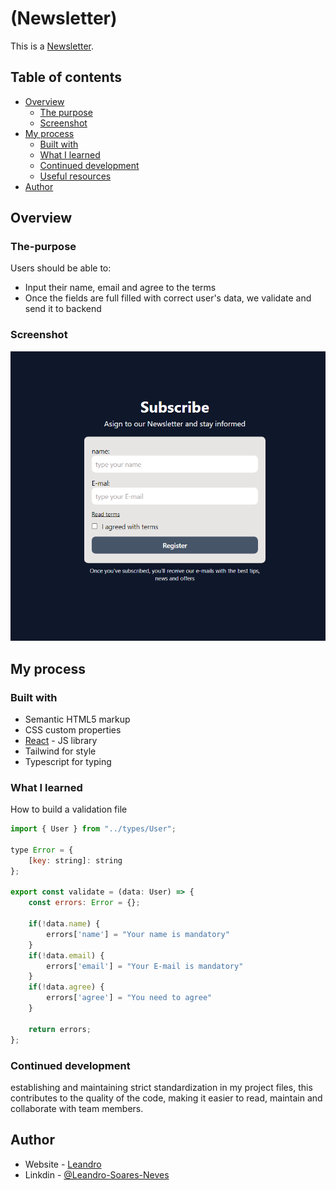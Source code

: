 # (Newsletter)

This is a [Newsletter](https://leandro-pixel.github.io/Newsletter_form/). 

## Table of contents

- [Overview](#overview)
  - [The purpose](#The-purpose)
  - [Screenshot](#screenshot)
- [My process](#my-process)
  - [Built with](#built-with)
  - [What I learned](#what-i-learned)
  - [Continued development](#continued-development)
  - [Useful resources](#useful-resources)
- [Author](#author)

## Overview

### The-purpose

Users should be able to:

- Input their name, email and agree to the terms
- Once the fields are full filled with correct user's data, we validate and send it to backend

### Screenshot

![Newsletter Screenshot](./src/assets/Subscribe.png)

## My process

### Built with

- Semantic HTML5 markup
- CSS custom properties
- [React](https://reactjs.org/) - JS library
- Tailwind for style
- Typescript for typing

### What I learned

How to build a validation file

```js
import { User } from "../types/User";

type Error = {
    [key: string]: string
};

export const validate = (data: User) => {
    const errors: Error = {};

    if(!data.name) {
        errors['name'] = "Your name is mandatory"
    }
    if(!data.email) {
        errors['email'] = "Your E-mail is mandatory" 
    }
    if(!data.agree) {
        errors['agree'] = "You need to agree" 
    }

    return errors;
};
```


### Continued development

establishing and maintaining strict standardization in my project files, this contributes to the quality of the code, making it easier to read, maintain and collaborate with team members.


## Author

- Website - [Leandro](https://leandro-pixel.github.io/React-Portfolio/)
- Linkdin - [@Leandro-Soares-Neves](https://www.linkedin.com/in/leandro-soares-neves/)

